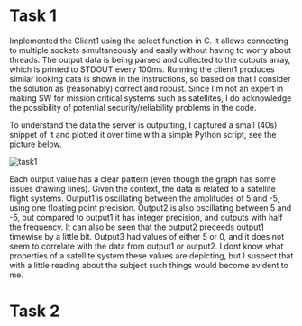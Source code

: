 # Task 1
Implemented the Client1 using the select function in C. It allows connecting to multiple sockets simultaneously 
and easily without having to worry about threads. The output data is being parsed and collected to the outputs array, 
which is printed to STDOUT every 100ms. Running the client1 produces similar looking data is shown in the instructions, 
so based on that I consider the solution as (reasonably) correct and robust. Since I'm not an expert in making SW for mission 
critical systems such as satellites, I do acknowledge the possibility of potential security/reliability problems in the code. 

To understand the data the server is outputting, I captured a small (40s) snippet of it and plotted it 
over time with a simple Python script, see the picture below. 

![task1](https://github.com/migi-t/fsw-homework/assets/77881230/d7446d4e-1051-418b-a62d-5780c108edae)

Each output value has a clear pattern (even though the graph has some issues drawing lines). Given the context, the data is related to a satellite flight systems.  Output1 is oscillating between the amplitudes of 5 and -5, using one floating point precision. 
Output2 is also oscillating between 5 and -5, but compared to output1 it has integer precision, and outputs with half the frequency. 
It can also be seen that the output2 preceeds output1 timewise by a little bit. 
Output3 had values of either 5 or 0, and it does not seem to correlate with the data from output1 or output2. 
I dont know what properties of a satellite system these values are depicting, but I suspect that with a little reading about the subject such things would become evident to me. 

# Task 2
